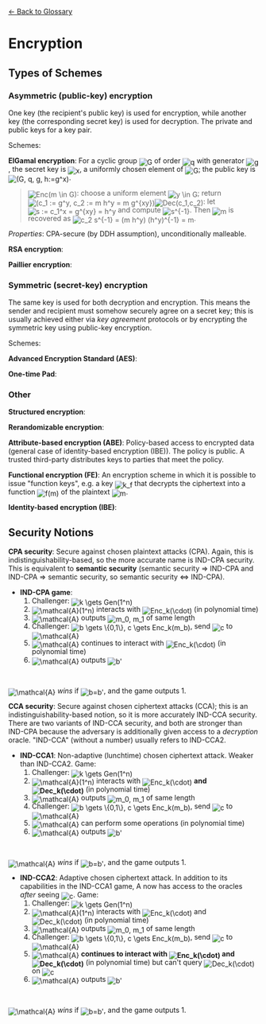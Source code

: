 [← Back to Glossary](../glossary.md)

# Encryption

## Types of Schemes

### Asymmetric (public-key) encryption

One key (the recipient's public key) is used for encryption, while another key (the corresponding secret key) is used for decryption. The private and public keys for a key pair.

Schemes:

**ElGamal encryption**: For a cyclic group <img alt="G" src="https://render.githubusercontent.com/render/math?math=G" style="transform: translateY(20%);" /> of order <img alt="q" src="https://render.githubusercontent.com/render/math?math=q" style="transform: translateY(20%);" /> with generator <img alt="g" src="https://render.githubusercontent.com/render/math?math=g" style="transform: translateY(20%);" />, the secret key is <img alt="x" src="https://render.githubusercontent.com/render/math?math=x" style="transform: translateY(20%);" />, a uniformly chosen element of <img alt="G" src="https://render.githubusercontent.com/render/math?math=G" style="transform: translateY(20%);" />; the public key is <img alt="(G, q, g, h:=g^x)" src="https://render.githubusercontent.com/render/math?math=%28G%2C%20q%2C%20g%2C%20h%3A%3Dg%5Ex%29" style="transform: translateY(20%);" />.

> <img alt="Enc(m \in G)" src="https://render.githubusercontent.com/render/math?math=Enc%28m%20%5Cin%20G%29" style="transform: translateY(20%);" />: choose a uniform element <img alt="y \in G" src="https://render.githubusercontent.com/render/math?math=y%20%5Cin%20G" style="transform: translateY(20%);" />; return <img alt="(c_1 := g^y, c_2 := m h^y = m g^{xy})" src="https://render.githubusercontent.com/render/math?math=%28c_1%20%3A%3D%20g%5Ey%2C%20c_2%20%3A%3D%20m%20h%5Ey%20%3D%20m%20g%5E%7Bxy%7D%29" style="transform: translateY(20%);" /><img alt="Dec(c_1,c_2)" src="https://render.githubusercontent.com/render/math?math=Dec%28c_1%2Cc_2%29" style="transform: translateY(20%);" />: let <img alt="s := c_1^x = g^{xy} = h^y" src="https://render.githubusercontent.com/render/math?math=s%20%3A%3D%20c_1%5Ex%20%3D%20g%5E%7Bxy%7D%20%3D%20h%5Ey" style="transform: translateY(20%);" /> and compute <img alt="s^{-1}" src="https://render.githubusercontent.com/render/math?math=s%5E%7B-1%7D" style="transform: translateY(20%);" />. Then <img alt="m" src="https://render.githubusercontent.com/render/math?math=m" style="transform: translateY(20%);" /> is recovered as <img alt="c_2 s^{-1} = (m h^y) (h^y)^{-1} = m" src="https://render.githubusercontent.com/render/math?math=c_2%20s%5E%7B-1%7D%20%3D%20%28m%20h%5Ey%29%20%28h%5Ey%29%5E%7B-1%7D%20%3D%20m" style="transform: translateY(20%);" />.

_Properties_: CPA-secure (by DDH assumption), unconditionally malleable.

**RSA encryption**:

**Paillier encryption**:

### Symmetric (secret-key) encryption

The same key is used for both decryption and encryption. This means the sender and recipient must somehow securely agree on a secret key; this is usually achieved either via _key agreement_ protocols or by encrypting the symmetric key using public-key encryption.

Schemes:

**Advanced Encryption Standard (AES)**:

**One-time Pad**:

### Other

**Structured encryption**:

**Rerandomizable encryption**:

**Attribute-based encryption (ABE)**: Policy-based access to encrypted data (general case of identity-based encryption (IBE)). The policy is public. A trusted third-party distributes keys to parties that meet the policy.

**Functional encryption (FE)**: An encryption scheme in which it is possible to issue "function keys", e.g. a key <img alt="k_f" src="https://render.githubusercontent.com/render/math?math=k_f" style="transform: translateY(20%);" /> that decrypts the ciphertext into a function <img alt="f(m)" src="https://render.githubusercontent.com/render/math?math=f%28m%29" style="transform: translateY(20%);" /> of the plaintext <img alt="m" src="https://render.githubusercontent.com/render/math?math=m" style="transform: translateY(20%);" />.

**Identity-based encryption (IBE)**:

## Security Notions

**CPA security**: Secure against chosen plaintext attacks (CPA). Again, this is indistinguishability-based, so the more accurate name is IND-CPA security. This is equivalent to **semantic security** (semantic security ⇒ IND-CPA and IND-CPA ⇒ semantic security, so semantic security ⇔ IND-CPA).
* **IND-CPA game**:
  1. Challenger: <img alt="k \gets Gen(1^n)" src="https://render.githubusercontent.com/render/math?math=k%20%5Cgets%20Gen%281%5En%29" style="transform: translateY(20%);" />
  2. <img alt="\mathcal{A}(1^n)" src="https://render.githubusercontent.com/render/math?math=%5Cmathcal%7BA%7D%281%5En%29" style="transform: translateY(20%);" /> interacts with <img alt="Enc_k(\cdot)" src="https://render.githubusercontent.com/render/math?math=Enc_k%28%5Ccdot%29" style="transform: translateY(20%);" /> (in polynomial time)
  3. <img alt="\mathcal{A}" src="https://render.githubusercontent.com/render/math?math=%5Cmathcal%7BA%7D" style="transform: translateY(20%);" /> outputs <img alt="m_0, m_1" src="https://render.githubusercontent.com/render/math?math=m_0%2C%20m_1" style="transform: translateY(20%);" /> of same length
  4. Challenger: <img alt="b \gets \{0,1\}, c \gets Enc_k(m_b)" src="https://render.githubusercontent.com/render/math?math=b%20%5Cgets%20%5C%7B0%2C1%5C%7D%2C%20c%20%5Cgets%20Enc_k%28m_b%29" style="transform: translateY(20%);" />, send <img alt="c" src="https://render.githubusercontent.com/render/math?math=c" style="transform: translateY(20%);" /> to <img alt="\mathcal{A}" src="https://render.githubusercontent.com/render/math?math=%5Cmathcal%7BA%7D" style="transform: translateY(20%);" />
  5. <img alt="\mathcal{A}" src="https://render.githubusercontent.com/render/math?math=%5Cmathcal%7BA%7D" style="transform: translateY(20%);" /> continues to interact with <img alt="Enc_k(\cdot)" src="https://render.githubusercontent.com/render/math?math=Enc_k%28%5Ccdot%29" style="transform: translateY(20%);" /> (in polynomial time)
  6. <img alt="\mathcal{A}" src="https://render.githubusercontent.com/render/math?math=%5Cmathcal%7BA%7D" style="transform: translateY(20%);" /> outputs <img alt="b'" src="https://render.githubusercontent.com/render/math?math=b%27" style="transform: translateY(20%);" />
<br/>

<img alt="\mathcal{A}" src="https://render.githubusercontent.com/render/math?math=%5Cmathcal%7BA%7D" style="transform: translateY(20%);" /> *wins* if <img alt="b=b'" src="https://render.githubusercontent.com/render/math?math=b%3Db%27" style="transform: translateY(20%);" />, and the game outputs 1.

**CCA security**: Secure against chosen ciphertext attacks (CCA); this is an indistinguishability-based notion, so it is more accurately IND-CCA security. There are two variants of IND-CCA security, and both are stronger than IND-CPA because the adversary is additionally given access to a _decryption_ oracle. "IND-CCA" (without a number) usually refers to IND-CCA2.
* **IND-CCA1**: Non-adaptive (lunchtime) chosen ciphertext attack. Weaker than IND-CCA2. Game:
  1. Challenger: <img alt="k \gets Gen(1^n)" src="https://render.githubusercontent.com/render/math?math=k%20%5Cgets%20Gen%281%5En%29" style="transform: translateY(20%);" />
  2. <img alt="\mathcal{A}(1^n)" src="https://render.githubusercontent.com/render/math?math=%5Cmathcal%7BA%7D%281%5En%29" style="transform: translateY(20%);" /> interacts with <img alt="Enc_k(\cdot)" src="https://render.githubusercontent.com/render/math?math=Enc_k%28%5Ccdot%29" style="transform: translateY(20%);" /> **and <img alt="Dec_k(\cdot)" src="https://render.githubusercontent.com/render/math?math=Dec_k%28%5Ccdot%29" style="transform: translateY(20%);" />** (in polynomial time)
  3. <img alt="\mathcal{A}" src="https://render.githubusercontent.com/render/math?math=%5Cmathcal%7BA%7D" style="transform: translateY(20%);" /> outputs <img alt="m_0, m_1" src="https://render.githubusercontent.com/render/math?math=m_0%2C%20m_1" style="transform: translateY(20%);" /> of same length
  4. Challenger: <img alt="b \gets \{0,1\}, c \gets Enc_k(m_b)" src="https://render.githubusercontent.com/render/math?math=b%20%5Cgets%20%5C%7B0%2C1%5C%7D%2C%20c%20%5Cgets%20Enc_k%28m_b%29" style="transform: translateY(20%);" />, send <img alt="c" src="https://render.githubusercontent.com/render/math?math=c" style="transform: translateY(20%);" /> to <img alt="\mathcal{A}" src="https://render.githubusercontent.com/render/math?math=%5Cmathcal%7BA%7D" style="transform: translateY(20%);" />
  5. <img alt="\mathcal{A}" src="https://render.githubusercontent.com/render/math?math=%5Cmathcal%7BA%7D" style="transform: translateY(20%);" /> can perform some operations (in polynomial time) <!-- does it have access to Enc_k(•)? -->
  6. <img alt="\mathcal{A}" src="https://render.githubusercontent.com/render/math?math=%5Cmathcal%7BA%7D" style="transform: translateY(20%);" /> outputs <img alt="b'" src="https://render.githubusercontent.com/render/math?math=b%27" style="transform: translateY(20%);" />
<br/>

<img alt="\mathcal{A}" src="https://render.githubusercontent.com/render/math?math=%5Cmathcal%7BA%7D" style="transform: translateY(20%);" /> *wins* if <img alt="b=b'" src="https://render.githubusercontent.com/render/math?math=b%3Db%27" style="transform: translateY(20%);" />, and the game outputs 1.
* **IND-CCA2**: Adaptive chosen ciphertext attack. In addition to its capabilities in the IND-CCA1 game, A now has access to the oracles _after_ seeing <img alt="c" src="https://render.githubusercontent.com/render/math?math=c" style="transform: translateY(20%);" />. Game:
  1. Challenger: <img alt="k \gets Gen(1^n)" src="https://render.githubusercontent.com/render/math?math=k%20%5Cgets%20Gen%281%5En%29" style="transform: translateY(20%);" />
  2. <img alt="\mathcal{A}(1^n)" src="https://render.githubusercontent.com/render/math?math=%5Cmathcal%7BA%7D%281%5En%29" style="transform: translateY(20%);" /> interacts with <img alt="Enc_k(\cdot)" src="https://render.githubusercontent.com/render/math?math=Enc_k%28%5Ccdot%29" style="transform: translateY(20%);" /> and <img alt="Dec_k(\cdot)" src="https://render.githubusercontent.com/render/math?math=Dec_k%28%5Ccdot%29" style="transform: translateY(20%);" /> (in polynomial time)
  3. <img alt="\mathcal{A}" src="https://render.githubusercontent.com/render/math?math=%5Cmathcal%7BA%7D" style="transform: translateY(20%);" /> outputs <img alt="m_0, m_1" src="https://render.githubusercontent.com/render/math?math=m_0%2C%20m_1" style="transform: translateY(20%);" /> of same length
  4. Challenger: <img alt="b \gets \{0,1\}, c \gets Enc_k(m_b)" src="https://render.githubusercontent.com/render/math?math=b%20%5Cgets%20%5C%7B0%2C1%5C%7D%2C%20c%20%5Cgets%20Enc_k%28m_b%29" style="transform: translateY(20%);" />, send <img alt="c" src="https://render.githubusercontent.com/render/math?math=c" style="transform: translateY(20%);" /> to <img alt="\mathcal{A}" src="https://render.githubusercontent.com/render/math?math=%5Cmathcal%7BA%7D" style="transform: translateY(20%);" />
  5. <img alt="\mathcal{A}" src="https://render.githubusercontent.com/render/math?math=%5Cmathcal%7BA%7D" style="transform: translateY(20%);" /> **continues to interact with <img alt="Enc_k(\cdot)" src="https://render.githubusercontent.com/render/math?math=Enc_k%28%5Ccdot%29" style="transform: translateY(20%);" /> and <img alt="Dec_k(\cdot)" src="https://render.githubusercontent.com/render/math?math=Dec_k%28%5Ccdot%29" style="transform: translateY(20%);" />** (in polynomial time) but can't query <img alt="Dec_k(\cdot)" src="https://render.githubusercontent.com/render/math?math=Dec_k%28%5Ccdot%29" style="transform: translateY(20%);" /> on <img alt="c" src="https://render.githubusercontent.com/render/math?math=c" style="transform: translateY(20%);" />
  6. <img alt="\mathcal{A}" src="https://render.githubusercontent.com/render/math?math=%5Cmathcal%7BA%7D" style="transform: translateY(20%);" /> outputs <img alt="b'" src="https://render.githubusercontent.com/render/math?math=b%27" style="transform: translateY(20%);" />
<br/>

<img alt="\mathcal{A}" src="https://render.githubusercontent.com/render/math?math=%5Cmathcal%7BA%7D" style="transform: translateY(20%);" /> *wins* if <img alt="b=b'" src="https://render.githubusercontent.com/render/math?math=b%3Db%27" style="transform: translateY(20%);" />, and the game outputs 1.


